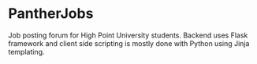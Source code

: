 # PantherJobs
Job posting forum for High Point University students. Backend uses Flask framework and client side scripting is mostly done with Python using Jinja templating. 
